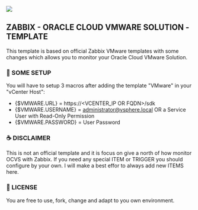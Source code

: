 [![](https://assets.zabbix.com/img/logo/zabbix_logo_313x82.png)](#)

## ZABBIX - ORACLE CLOUD VMWARE SOLUTION -TEMPLATE 
This template is based on official Zabbix VMware templates with some changes which allows you to monitor your Oracle Cloud VMware Solution. 

### 🚀 SOME SETUP 
You will have to setup 3 macros after adding the template "VMware" in your "vCenter Host":
* {$VMWARE.URL} = https://<VCENTER_IP OR FQDN>/sdk
* {$VMWARE.USERNAME} = administrator@vsphere.local OR a Service User with Read-Only Permission
* {$VMWARE.PASSWORD} = User Password

### ☕ DISCLAIMER 
This is not an official template and it is focus on give a north of how monitor OCVS with Zabbix. If you need any special ITEM or TRIGGER you should configure by your own.
I will make a best effor to always add new ITEMS here.


### 📝 LICENSE
You are free to use, fork, change and adapt to you own environment.
